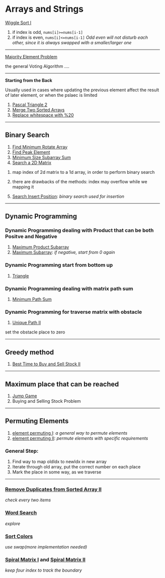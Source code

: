 Arrays and Strings
==================

[Wiggle Sort I](../../Sum/Array/wigglesortone.js)

1. if index is odd, ``nums[i]>=nums[i-1]``
2. if index is even, ``nums[i]<=nums[i-1]``
*Odd even will not disturb each other, since it is always swapped with a smaller/larger one*

---
[Majority Element Problem](../../Sum/Array/majorityelement2.js)

the general Voting Algorithm ....

---
**Starting from the Back**

Usually used in cases where updating the previous element affect the result of later element, or when the pslaec is limited 

1. [Pascal Triangle 2](../../Sum/Array/pascaltriangle2.js)
2. [Merge Two Sorted Arrays](../../Sum/Array/mergesortedarray.js)
3. [Replace whitespace with %20](replacespacewith%20.js)

----------------------
## **Binary Search**
1. [Find Minimum Rotate Array](../../Sum/Array/findminrotatearr.js)
2. [Find Peak Element](../../Sum/Array/findpeakelement.js)
3. [Minimum Size Subarray Sum](../../Sum/Array/minimumsizesubarraysum.js)
4. [Search a 2D Matrix](../../Sum/Array/search2dmatrix,js)
  
  1) map index of 2d matrix to a 1d array, in order to perform binary search
  
  2) there are drawbacks of the methods: index may overflow while we mapping it
5. [Search Insert Position](../../Sum/Array/searchinsertpos.js): *binary search used for insertion*

---
## **Dynamic Programming**

### **Dynamic Programming dealing with Product that can be both Positve and Negative** 
1. [Maximum Product Subarray](../../Sum/Array/maxproductsubarr.js)
2. [Maximum Subarray](../../Sum/Array/maximumsubarray.js): *if negative, start from 0 again*

### **Dynamic Programming start from bottom up**
1. [Triangle](../../Sum/Array/triangle.js)

### **Dynamic Programming dealing with matrix path sum**
1. [Minimum Path Sum](../../Sum/Array/minimumpathsum.js)

### **Dynamic Programming for traverse matrix with obstacle**
1. [Unique Path II](../../Sum/Array/uniquepath2.js)
  
set the obstacle place to zero 

---
## **Greedy method** 
1. [Best Time to Buy and Sell Stock II](../../Sum/Array/besttimebutsellstock2.js)

---
## **Maximum place that can be reached** 
1. [Jump Game](../../Sum/Array/jumpgame.js)
2. Buying and Selling Stock Problem 

---
## **Permuting Elements**
1. [element permuting I](../../Sum/Array/permelements.js): *a general way to permute elements*
2. [element permuting II](../../Sum/Array/permuelement2.js): *permute elements with specific requirements* 

### General Step: 
1. Find way to map oldIdx to newIdx in new array 
2. Iterate through old array, put the correct number on each place
3. Mark the place in some way, as we traverse 

---
### [Remove Duplicates from Sorted Array II](../../Sum/Array/removedupsorted2.js)

  *check every two items*

### [Word Search](../../Sum/Array/wordsearch.js) 

  *explore*

### [Sort Colors](../../Sum/Array/sortcolors.js) 

  *use swap(more implementation needed)*

### [Spiral Matrix I](../../Sum/Array/spiralmatrix.js) and [Spiral Matrix II](../../Sum/Array/spiralmatrix2.js) 

  *keep four index to track the boundary*








